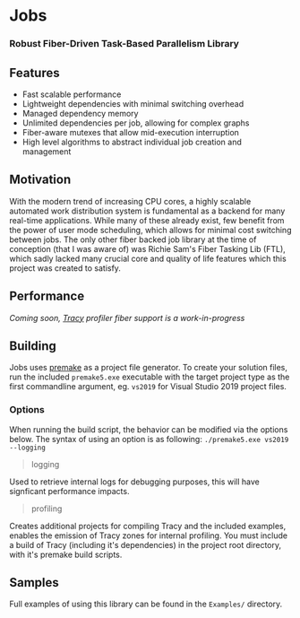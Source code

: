 # Jobs
### Robust Fiber-Driven Task-Based Parallelism Library

## Features
- Fast scalable performance
- Lightweight dependencies with minimal switching overhead
- Managed dependency memory
- Unlimited dependencies per job, allowing for complex graphs
- Fiber-aware mutexes that allow mid-execution interruption
- High level algorithms to abstract individual job creation and management

## Motivation
With the modern trend of increasing CPU cores, a highly scalable automated work distribution system is fundamental as a backend for many real-time applications. While many of these already exist, few benefit from the power of user mode scheduling, which allows for minimal cost switching between jobs. The only other fiber backed job library at the time of conception (that I was aware of) was Richie Sam's Fiber Tasking Lib (FTL), which sadly lacked many crucial core and quality of life features which this project was created to satisfy.

## Performance
*Coming soon, [Tracy](https://github.com/wolfpld/tracy) profiler fiber support is a work-in-progress*

## Building
Jobs uses [premake](https://premake.github.io/) as a project file generator.
To create your solution files, run the included `premake5.exe` executable with the target project type as the first commandline argument, eg. `vs2019` for Visual Studio 2019 project files.

### Options
When running the build script, the behavior can be modified via the options below. The syntax of using an option is as following: `./premake5.exe vs2019 --logging`
> logging

Used to retrieve internal logs for debugging purposes, this will have signficant performance impacts.
> profiling

Creates additional projects for compiling Tracy and the included examples, enables the emission of Tracy zones for internal profiling. You must include a build of Tracy (including it's dependencies) in the project root directory, with it's premake build scripts.

## Samples
Full examples of using this library can be found in the `Examples/` directory.
